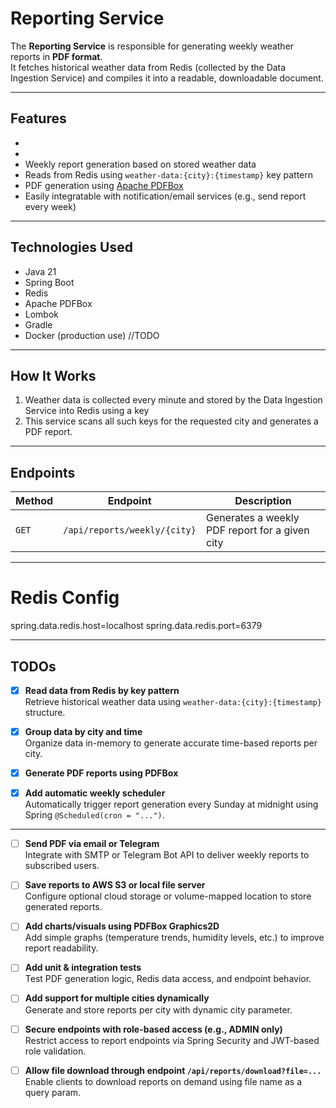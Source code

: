 # Reporting Service

The **Reporting Service** is responsible for generating weekly weather reports in **PDF format**.  
It fetches historical weather data from Redis (collected by the Data Ingestion Service) and compiles it into a readable, downloadable document.

---

## Features

-
-
-    Weekly report generation based on stored weather data
-  Reads from Redis using `weather-data:{city}:{timestamp}` key pattern
-  PDF generation using [Apache PDFBox](https://pdfbox.apache.org/)
-  Easily integratable with notification/email services (e.g., send report every week)

---

##  Technologies Used

- Java 21  
- Spring Boot  
- Redis  
- Apache PDFBox  
- Lombok  
- Gradle  
- Docker (production use) //TODO

---

##  How It Works

1. Weather data is collected every minute and stored by the Data Ingestion Service into Redis using a key
2. This service scans all such keys for the requested city and generates a PDF report.

---

##  Endpoints

| Method | Endpoint | Description |
|--------|----------|-------------|
| `GET` | `/api/reports/weekly/{city}` | Generates a weekly PDF report for a given city |

---

# Redis Config
spring.data.redis.host=localhost
spring.data.redis.port=6379

---

##  TODOs

- [x]  **Read data from Redis by key pattern**  
  Retrieve historical weather data using `weather-data:{city}:{timestamp}` structure.

- [x]  **Group data by city and time**  
  Organize data in-memory to generate accurate time-based reports per city.

- [x]  **Generate PDF reports using PDFBox**  


- [x]  **Add automatic weekly scheduler**  
  Automatically trigger report generation every Sunday at midnight using Spring `@Scheduled(cron = "...")`.

---

- [ ]  **Send PDF via email or Telegram**  
  Integrate with SMTP or Telegram Bot API to deliver weekly reports to subscribed users.

- [ ]  **Save reports to AWS S3 or local file server**  
  Configure optional cloud storage or volume-mapped location to store generated reports.

- [ ]  **Add charts/visuals using PDFBox Graphics2D**  
  Add simple graphs (temperature trends, humidity levels, etc.) to improve report readability.

- [ ]  **Add unit & integration tests**  
  Test PDF generation logic, Redis data access, and endpoint behavior.

- [ ]  **Add support for multiple cities dynamically**  
  Generate and store reports per city with dynamic city parameter.

- [ ]  **Secure endpoints with role-based access (e.g., ADMIN only)**  
  Restrict access to report endpoints via Spring Security and JWT-based role validation.

- [ ]  **Allow file download through endpoint `/api/reports/download?file=...`**  
  Enable clients to download reports on demand using file name as a query param.

